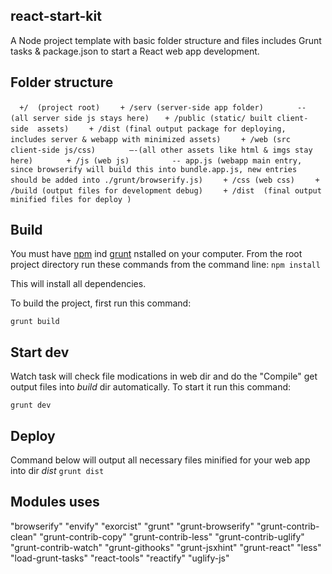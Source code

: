## react-start-kit
A Node project template with basic folder structure and files includes Grunt tasks &  package.json to start a React web app development. 

## Folder structure
`  +/  (project root)`
`    + /serv (server-side app folder)`
`       -- (all server side js stays here)`
`    + /public (static/ built client-side  assets) `
`    + /dist (final output package for deploying, includes server & webapp with minimized assets)`
`    + /web (src client-side js/css)`
`       —-(all other assets like html & imgs stay here)`
`       + /js (web js)`
`         -- app.js (webapp main entry, since browserify will build this into bundle.app.js, new entries should be added into ./grunt/browserify.js)`
`    + /css (web css)`
`    + /build (output files for development debug)`
`    + /dist  (final output minified files for deploy )`


## Build
You must have [npm](https://www.npmjs.org/) ind [grunt](https://www.npmjs.com/package/grunt) nstalled on your computer.
From the root project directory run these commands from the command line:
`npm install`

This will install all dependencies.

To build the project, first run this command:

`grunt build`

## Start dev
Watch task will check file modications in web dir and do the "Compile" get output files into *build* dir automatically. To start it run this command:

`grunt dev`

## Deploy
Command below will output all necessary files minified for your web app into dir *dist* 
`grunt dist`

## Modules uses
"browserify"
"envify"
"exorcist"
"grunt"
"grunt-browserify"
"grunt-contrib-clean"
"grunt-contrib-copy"
"grunt-contrib-less"
"grunt-contrib-uglify"
"grunt-contrib-watch"
"grunt-githooks"
"grunt-jsxhint"
"grunt-react"
"less"
"load-grunt-tasks"
"react-tools"
"reactify"
"uglify-js"

